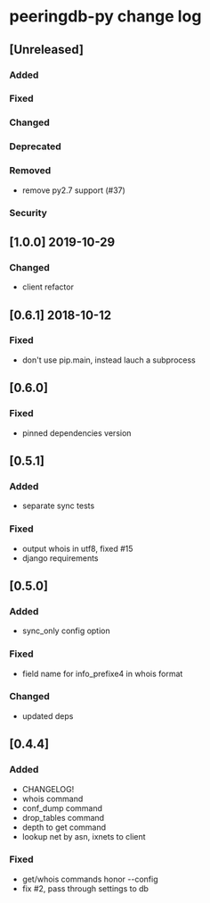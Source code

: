 
# peeringdb-py change log

## [Unreleased]
### Added
### Fixed
### Changed
### Deprecated
### Removed
- remove py2.7 support (#37)
### Security


## [1.0.0] 2019-10-29
### Changed
- client refactor


## [0.6.1] 2018-10-12
### Fixed
- don't use pip.main, instead lauch a subprocess


## [0.6.0]
### Fixed
- pinned dependencies version


## [0.5.1]
### Added
- separate sync tests
### Fixed
- output whois in utf8, fixed #15
- django requirements


## [0.5.0]
### Added
- sync_only config option
### Fixed
- field name for info_prefixe4 in whois format
### Changed
- updated deps


## [0.4.4]
### Added
- CHANGELOG!
- whois command
- conf_dump command
- drop_tables command
- depth to get command
- lookup net by asn, ixnets to client

### Fixed
- get/whois commands honor --config
- fix #2, pass through settings to db
